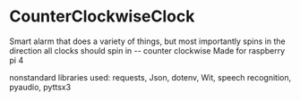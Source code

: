 # CounterClockwiseClock
Smart alarm that does a variety of things, but most importantly spins in the direction all clocks should spin in -- counter clockwise
Made for raspberry pi 4 

nonstandard libraries used:
requests, Json, dotenv, Wit, speech recognition, pyaudio, pyttsx3
